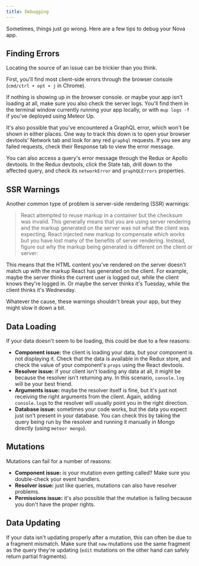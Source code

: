 ```yaml
---
title: Debugging
---
```


Sometimes, things just go wrong. Here are a few tips to debug your Nova app. 

## Finding Errors

Locating the source of an issue can be trickier than you think. 

First, you'll find most client-side errors through the browser console (`cmd/ctrl + opt + j` in Chrome). 

If nothing is showing up in the browser console. or maybe your app isn't loading at all, make sure you also check the server logs. You'll find them in the terminal window currently running your app locally, or with `mup logs -f` if you've deployed using Meteor Up.

It's also possible that you've encountered a GraphQL error, which won't be shown in either places. One way to track this down is to open your browser devtools' Network tab and look for any red `graphql` requests. If you see any failed requests, check their Response tab to view the error message.

You can also access a query's error message through the Redux or Apollo devtools. In the Redux devtools, click the State tab, drill down to the affected query, and check its `networkError` and `graphQLErrors` properties. 

## SSR Warnings

Another common type of problem is server-side rendering (SSR) warnings:

>  React attempted to reuse markup in a container but the checksum was invalid. This generally means that you are using server rendering and the markup generated on the server was not what the client was expecting. React injected new markup to compensate which works but you have lost many of the benefits of server rendering. Instead, figure out why the markup being generated is different on the client or server:

This means that the HTML content you've rendered on the server doesn't match up with the markup React has generated on the client. For example, maybe the server thinks the current user is logged out, while the client knows they're logged in. Or maybe the server thinks it's Tuesday, while the client thinks it's Wednesday. 

Whatever the cause, these warnings shouldn't break your app, but they might slow it down a bit. 

## Data Loading

If your data doesn't seem to be loading, this could be due to a few reasons:

- **Component issue:** the client is loading your data, but your component is not displaying it. Check that the data is available in the Redux store, and check the value of your component's `props` using the React devtools. 
- **Resolver issue:** if your client isn't loading any data at all, it might be because the resolver isn't returning any. In this scenario, `console.log` will be your best friend. 
- **Arguments issue:** maybe the resolver itself is fine, but it's just not receiving the right arguments from the client. Again, adding `console.log`s to the resolver will usually point you in the right direction.
- **Database issue:** sometimes your code works, but the data you expect just isn't present in your database. You can check this by taking the query being run by the resolver and running it manually in Mongo directly (using `meteor mongo`).

## Mutations

Mutations can fail for a number of reasons:

- **Component issue:** is your mutation even getting called? Make sure you double-check your event handlers. 
- **Resolver issue:** just like queries, mutations can also have resolver problems. 
- **Permissions issue:** it's also possible that the mutation is failing because you don't have the proper rights. 

## Data Updating

If your data isn't updating properly after a mutation, this can often be due to a fragment mismatch. Make sure that `new` mutations use the same fragment as the query they're updating (`edit` mutations on the other hand can safely return partial fragments).